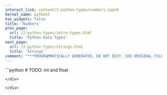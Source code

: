 ```yaml
---
interact_link: content/2-python-types/numbers.ipynb
kernel_name: python3
has_widgets: false
title: 'Numbers'
prev_page:
  url: /2-python-types/intro-types.html
  title: 'Python Data Types'
next_page:
  url: /2-python-types/strings.html
  title: 'Strings'
comment: "***PROGRAMMATICALLY GENERATED, DO NOT EDIT. SEE ORIGINAL FILES IN /content***"
---
```



<div markdown="1" class="cell code_cell">
<div class="input_area" markdown="1">
```python
# TODO: int and float

```
</div>

</div>

